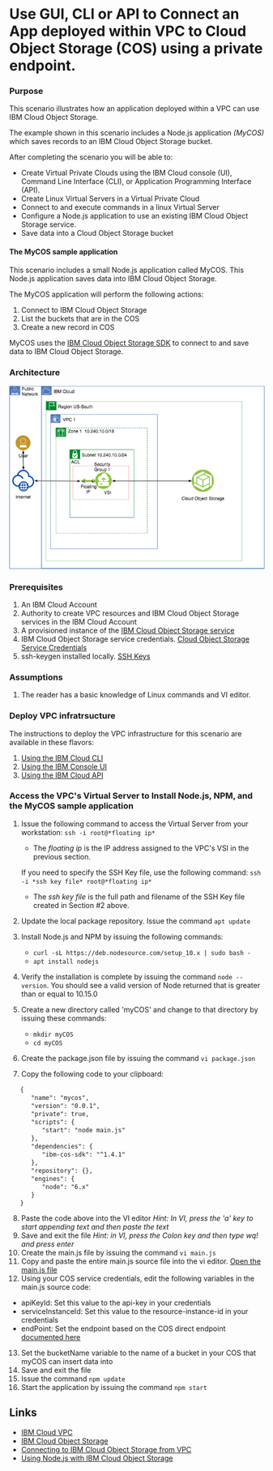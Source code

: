 # Use GUI, CLI or API to Connect an App deployed within VPC to Cloud Object Storage (COS) using a private endpoint.

### Purpose
This scenario illustrates how an application deployed within a VPC can use IBM Cloud Object Storage.

The example shown in this scenario includes a Node.js application *(MyCOS)* which saves records to an IBM Cloud Object Storage bucket.

After completing the scenario you will be able to:
- Create Virtual Private Clouds using the IBM Cloud console (UI), Command Line Interface (CLI), or Application Programming Interface (API).
- Create Linux Virtual Servers in a Virtual Private Cloud
- Connect to and execute commands in a linux Virtual Server
- Configure a Node.js application to use an existing IBM Cloud Object Storage service.
- Save data into a Cloud Object Storage bucket

#### The MyCOS sample application
This scenario includes a small Node.js application called MyCOS. This Node.js application saves data into IBM Cloud Object Storage.

The MyCOS application will perform the following actions:
1. Connect to IBM Cloud Object Storage
2. List the buckets that are in the COS
3. Create a new record in COS

MyCOS uses the [IBM Cloud Object Storage SDK](https://github.com/IBM/ibm-cos-sdk-js) to connect to and save data to IBM Cloud Object Storage.

### Architecture
![Architecture Overview](vpc-app-cos.png)

### Prerequisites
1. An IBM Cloud Account
2. Authority to create VPC resources and IBM Cloud Object Storage services in the IBM Cloud Account
3. A provisioned instance of the [IBM Cloud Object Storage service](https://cloud.ibm.com/docs/services/cloud-object-storage?topic=cloud-object-storage-getting-started)
4. IBM Cloud Object Storage service credentials. [Cloud Object Storage Service Credentials](https://cloud.ibm.com/docs/services/cloud-object-storage/iam?topic=cloud-object-storage-service-credentials#service-credentials)
7. ssh-keygen installed locally. [SSH Keys](https://cloud.ibm.com/docs/vpc-on-classic-vsi?topic=vpc-on-classic-vsi-ssh-keys#ssh-keys)

### Assumptions
1. The reader has a basic knowledge of Linux commands and VI editor.

### Deploy VPC infratrsucture
The instructions to deploy the VPC infrastructure for this scenario are available in these flavors:
1. [Using the IBM Cloud CLI](README-cli.md)
2. [Using the IBM Console UI](README-console.md)
3. [Using the IBM Cloud API](README-api.md)

### Access the VPC's Virtual Server to Install Node.js, NPM, and the MyCOS sample application

1. Issue the following command to access the Virtual Server from your workstation: 
   `ssh -i root@*floating ip*`
    - The *floating ip* is the IP address assigned to the VPC's VSI in the previous section.

   If you need to specify the SSH Key file, use the following command:
   `ssh -i *ssh key file* root@*floating ip*`
    - The *ssh key file* is the full path and filename of the SSH Key file created in Section #2 above.

2. Update the local package repository. Issue the command 
   `apt update`
3. Install Node.js and NPM by issuing the following commands:
    - `curl -sL https://deb.nodesource.com/setup_10.x | sudo bash -`
    - `apt install nodejs`
4. Verify the installation is complete by issuing the command `node --version`. You should see a valid version of Node returned that is greater than or equal to 10.15.0

5. Create a new directory called 'myCOS' and change to that directory by issuing these commands:
    - `mkdir myCOS`
    - `cd myCOS`

6. Create the package.json file by issuing the command `vi package.json`
7. Copy the following code to your clipboard: 
```
   {
      "name": "mycos",
      "version": "0.0.1",
      "private": true,
      "scripts": {
         "start": "node main.js"
      },
      "dependencies": {
         "ibm-cos-sdk": "^1.4.1"
      },
      "repository": {},
      "engines": {
         "node": "6.x"
      }
   }
```

8. Paste the code above into the VI editor
   *Hint: In VI, press the 'a' key to start appending text and then paste the text*
9. Save and exit the file
   *Hint: in VI, press the Colon key and then type wq! and press enter*
10. Create the main.js file by issuing the command `vi main.js`
11. Copy and paste the entire main.js source file into the vi editor. [Open the main.js file](myCOS/main.js)
12. Using your COS service credentials, edit the following variables in the main.js source code:
   - apiKeyId: Set this value to the api-key in your credentials
   - serviceInstanceId: Set this value to the resource-instance-id in your credentials
   - endPoint: Set the endpoint based on the COS direct endpoint [documented here](https://cloud.ibm.com/docs/vpc?topic=vpc-connecting-vpc-cos#cos-direct-endpoints-for-use-with-vpc)
13. Set the bucketName variable to the name of a bucket in your COS that myCOS can insert data into
14. Save and exit the file
15. Issue the command `npm update`
16. Start the application by issuing the command `npm start`
  
## Links
- [IBM Cloud VPC](https://cloud.ibm.com/docs/vpc-on-classic?topic=vpc-on-classic-getting-started)
- [IBM Cloud Object Storage](https://cloud.ibm.com/docs/services/cloud-object-storage?topic=cloud-object-storage-about-ibm-cloud-object-storage#about-ibm-cloud-object-storage)
- [Connecting to IBM Cloud Object Storage from VPC](https://cloud.ibm.com/docs/vpc?topic=vpc-connecting-vpc-cos#cos-direct-endpoints-for-use-with-vpc)
- [Using Node.js with IBM Cloud Object Storage](https://cloud.ibm.com/docs/services/cloud-object-storage/libraries?topic=cloud-object-storage-node#using-node-js)